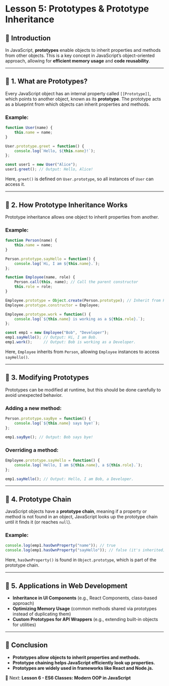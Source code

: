 # Lesson 5: Prototypes & Prototype Inheritance

## 🚀 Introduction
In JavaScript, **prototypes** enable objects to inherit properties and methods from other objects. This is a key concept in JavaScript’s object-oriented approach, allowing for **efficient memory usage** and **code reusability**.

---

## 🔹 1. What are Prototypes?
Every JavaScript object has an internal property called `[[Prototype]]`, which points to another object, known as its **prototype**. The prototype acts as a blueprint from which objects can inherit properties and methods.

### Example:
```javascript
function User(name) {
    this.name = name;
}

User.prototype.greet = function() {
    console.log(`Hello, ${this.name}!`);
};

const user1 = new User("Alice");
user1.greet(); // Output: Hello, Alice!
```
Here, `greet()` is defined on `User.prototype`, so all instances of `User` can access it.

---

## 🔹 2. How Prototype Inheritance Works
Prototype inheritance allows one object to inherit properties from another.

### Example:
```javascript
function Person(name) {
    this.name = name;
}

Person.prototype.sayHello = function() {
    console.log(`Hi, I am ${this.name}.`);
};

function Employee(name, role) {
    Person.call(this, name); // Call the parent constructor
    this.role = role;
}

Employee.prototype = Object.create(Person.prototype); // Inherit from Person
Employee.prototype.constructor = Employee;

Employee.prototype.work = function() {
    console.log(`${this.name} is working as a ${this.role}.`);
};

const emp1 = new Employee("Bob", "Developer");
emp1.sayHello(); // Output: Hi, I am Bob.
emp1.work();     // Output: Bob is working as a Developer.
```
Here, `Employee` inherits from `Person`, allowing `Employee` instances to access `sayHello()`.

---

## 🔹 3. Modifying Prototypes
Prototypes can be modified at runtime, but this should be done carefully to avoid unexpected behavior.

### Adding a new method:
```javascript
Person.prototype.sayBye = function() {
    console.log(`${this.name} says bye!`);
};

emp1.sayBye(); // Output: Bob says bye!
```

### Overriding a method:
```javascript
Employee.prototype.sayHello = function() {
    console.log(`Hello, I am ${this.name}, a ${this.role}.`);
};

emp1.sayHello(); // Output: Hello, I am Bob, a Developer.
```

---

## 🔹 4. Prototype Chain
JavaScript objects have a **prototype chain**, meaning if a property or method is not found in an object, JavaScript looks up the prototype chain until it finds it (or reaches `null`).

### Example:
```javascript
console.log(emp1.hasOwnProperty("name")); // true
console.log(emp1.hasOwnProperty("sayHello")); // false (it's inherited)
```

Here, `hasOwnProperty()` is found in `Object.prototype`, which is part of the prototype chain.

---

## 🔹 5. Applications in Web Development
- **Inheritance in UI Components** (e.g., React Components, class-based approach)
- **Optimizing Memory Usage** (common methods shared via prototypes instead of duplicating them)
- **Custom Prototypes for API Wrappers** (e.g., extending built-in objects for utilities)

---

## 🎯 Conclusion
- **Prototypes allow objects to inherit properties and methods.**
- **Prototype chaining helps JavaScript efficiently look up properties.**
- **Prototypes are widely used in frameworks like React and Node.js.**

🚀 Next: **Lesson 6 - ES6 Classes: Modern OOP in JavaScript**

